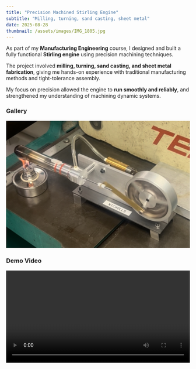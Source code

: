 ```yaml
---
title: "Precision Machined Stirling Engine"
subtitle: "Milling, turning, sand casting, sheet metal"
date: 2025-08-28
thumbnail: /assets/images/IMG_1805.jpg
---
```

As part of my **Manufacturing Engineering** course, I designed and built a fully functional **Stirling engine** using precision machining techniques.  

The project involved **milling, turning, sand casting, and sheet metal fabrication**, giving me hands-on experience with traditional manufacturing methods and tight-tolerance assembly.  

My focus on precision allowed the engine to **run smoothly and reliably**, and strengthened my understanding of machining dynamic systems.


### Gallery
![stirling photo](/assets/images/IMG_1805.jpg)

### Demo Video
<video controls width="100%">
  <source src="/assets/images/IMG_9640.mov" type="video/quicktime">
  Your browser may not support .mov playback; consider converting to .mp4 for maximum compatibility.
</video>
